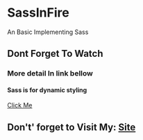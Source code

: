 # SassInFire

An Basic Implementing Sass

## Dont Forget To Watch

### More detail In link bellow

#### Sass is for dynamic styling

[Click Me](https://sass-lang.com/)

## Don't' forget to Visit My: [Site](https://kolabsit.com/)
